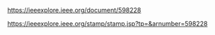 
https://ieeexplore.ieee.org/document/598228

https://ieeexplore.ieee.org/stamp/stamp.jsp?tp=&arnumber=598228